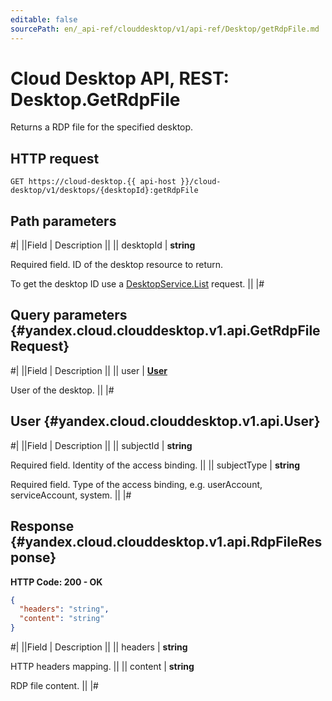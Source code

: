 ```yaml
---
editable: false
sourcePath: en/_api-ref/clouddesktop/v1/api-ref/Desktop/getRdpFile.md
---
```


# Cloud Desktop API, REST: Desktop.GetRdpFile

Returns a RDP file for the specified desktop.

## HTTP request

```
GET https://cloud-desktop.{{ api-host }}/cloud-desktop/v1/desktops/{desktopId}:getRdpFile
```

## Path parameters

#|
||Field | Description ||
|| desktopId | **string**

Required field. ID of the desktop resource to return.

To get the desktop ID use a [DesktopService.List](/docs/cloud-desktop/api-ref/Desktop/list#List) request. ||
|#

## Query parameters {#yandex.cloud.clouddesktop.v1.api.GetRdpFileRequest}

#|
||Field | Description ||
|| user | **[User](#yandex.cloud.clouddesktop.v1.api.User)**

User of the desktop. ||
|#

## User {#yandex.cloud.clouddesktop.v1.api.User}

#|
||Field | Description ||
|| subjectId | **string**

Required field. Identity of the access binding. ||
|| subjectType | **string**

Required field. Type of the access binding, e.g. userAccount, serviceAccount, system. ||
|#

## Response {#yandex.cloud.clouddesktop.v1.api.RdpFileResponse}

**HTTP Code: 200 - OK**

```json
{
  "headers": "string",
  "content": "string"
}
```

#|
||Field | Description ||
|| headers | **string**

HTTP headers mapping. ||
|| content | **string**

RDP file content. ||
|#